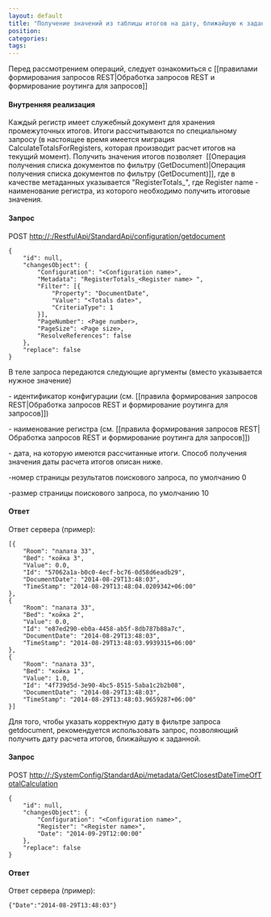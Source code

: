 ```yaml
---
layout: default
title: "Получение значений из таблицы итогов на дату, ближайшую к заданной (GetRegisterTotals)"
position: 
categories: 
tags: 
---
```


Перед рассмотрением операций, следует ознакомиться с [[правилами формирования запросов REST|Обработка запросов REST и формирование роутинга для запросов]]

#### Внутренняя реализация

Каждый регистр имеет служебный документ для хранения промежуточных итогов. Итоги рассчитываются по специальному запросу (в настоящее время имеется миграция CalculateTotalsForRegisters, которая производит расчет итогов на текущий момент). Получить значения итогов позволяет  [[Операция получения списка документов по фильтру (GetDocument)|Операция получения списка документов по фильтру (GetDocument)]], где в качестве метаданных указывается "RegisterTotals_<Register name>", где Register name - наименование регистра, из которого необходимо получить итоговые значения.

#### Запрос

POST [http://<ServerName>:<PortName>/RestfulApi/StandardApi/configuration/getdocument](http://10.10.1.82:9999/RestfulApi/StandardApi/configuration/getdocument)

```
{
	"id": null,
	"changesObject": {
		"Configuration": "<Configuration name>",
		"Metadata": "RegisterTotals_<Register name> ",
		"Filter": [{
			"Property": "DocumentDate",
			"Value": "<Totals date>",
			"CriteriaType": 1
		}],
		"PageNumber": <Page number>,
		"PageSize": <Page size>,
		"ResolveReferences": false
	},
	"replace": false
}			
```

В теле запроса передаются следующие аргументы (вместо <parameter name> указывается нужное значение)

<Configuration name> - идентификатор конфигурации (см. [[правила формирования запросов REST|Обработка запросов REST и формирование роутинга для запросов]])

<Register name> - наименование регистра (см. [[правила формирования запросов REST|Обработка запросов REST и формирование роутинга для запросов]])

<Totals date> - дата, на которую имеются рассчитанные итоги. Способ получения значения даты расчета итогов описан ниже.

<Page number> -номер страницы результатов поискового запроса, по умолчанию 0

<Page size> -размер страницы поискового запроса, по умолчанию 10

#### Ответ

Ответ сервера (пример):

```
[{
	"Room": "палата 33",
	"Bed": "койка 3",
	"Value": 0.0,
	"Id": "57062a1a-b0c0-4ecf-bc76-0d58d6eadb29",
	"DocumentDate": "2014-08-29T13:48:03",
	"TimeStamp": "2014-08-29T13:48:04.0209342+06:00"
},
{
	"Room": "палата 33",
	"Bed": "койка 2",
	"Value": 0.0,
	"Id": "e87ed290-eb0a-4458-ab5f-8db787b88a7c",
	"DocumentDate": "2014-08-29T13:48:03",
	"TimeStamp": "2014-08-29T13:48:03.9939315+06:00"
},
{
	"Room": "палата 33",
	"Bed": "койка 1",
	"Value": 1.0,
	"Id": "4f739d5d-3e90-4bc5-8515-5aba1c2b2b08",
	"DocumentDate": "2014-08-29T13:48:03",
	"TimeStamp": "2014-08-29T13:48:03.9659287+06:00"
}]
```

Для того, чтобы указать корректную дату в фильтре запроса getdocument, рекомендуется использовать запрос, позволяющий получить дату расчета итогов, ближайшую к заданной.

#### Запрос

POST [http://<ServerName>:<PortName>/SystemConfig/StandardApi/metadata/GetClosestDateTimeOfTotalCalculation ](http://10.10.1.82:9999/RestfulApi/SystemConfig/StandardApi/metadata/GetClosestDateTimeOfTotalCalculation)

```
{
	"id": null,
	"changesObject": {
		"Configuration": "<Configuration name>",
		"Register": "<Register name>",
		"Date": "2014-09-29T12:00:00"
	},
	"replace": false
}
```

#### Ответ

Ответ сервера (пример):

```
{"Date":"2014-08-29T13:48:03"}
```


